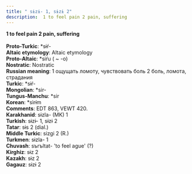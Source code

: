 ```yaml
---
title: " sɨzɨ- 1, sɨzɨ 2"
description:  1 to feel pain 2 pain, suffering
---
```

<strong> 1 to feel pain 2 pain, suffering</strong><br><br>
<strong>Proto-Turkic</strong>:  *sɨŕ-<br>
<strong>Altaic etymology</strong>:  Altaic etymology<br>
<strong> Proto-Altaic</strong>:  *siŕu ( ~ -o)<br>
<strong>Nostratic</strong>:  Nostratic<br>
<strong>Russian meaning</strong>:  1 ощущать ломоту, чувствовать боль 2 боль, ломота, страдания<br>
<strong>Turkic</strong>:  *sɨŕ-<br>
<strong>Mongolian</strong>:  *sir-<br>
<strong>Tungus-Manchu</strong>:  *sir<br>
<strong>Korean</strong>:  *sìrɨ́m<br>
<strong>Comments</strong>:  EDT 863, VEWT 420.<br>
<strong>Karakhanid</strong>:  sɨzla- (MK) 1<br>
<strong>Turkish</strong>:  sɨzɨ- 1, sɨzɨ 2<br>
<strong>Tatar</strong>:  sɨs 2 (dial.)<br>
<strong>Middle Turkic</strong>:  sizgi 2 (R.)<br>
<strong>Turkmen</strong>:  sɨzla- 1<br>
<strong>Chuvash</strong>:  sъrъltat- 'to feel ague' (?)<br>
<strong>Kirghiz</strong>:  sɨz 2<br>
<strong>Kazakh</strong>:  sɨz 2<br>
<strong>Gagauz</strong>:  sɨzɨ 2<br>


